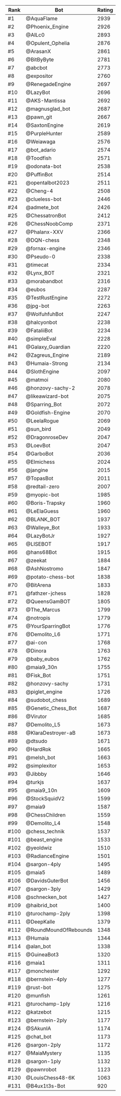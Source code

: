 Rank|Bot|Rating
---|---|---
#1|@AquaFlame|2939
#2|@Phoenix_Engine|2926
#3|@AILc0|2893
#4|@Opulent_Ophelia|2876
#5|@ArasanX|2861
#6|@BitByByte|2781
#7|@abcbot|2773
#8|@expositor|2760
#9|@RenegadeEngine|2697
#10|@LazyBot|2696
#11|@AKS-Mantissa|2692
#12|@magnusglad_bot|2687
#13|@pawn_git|2667
#14|@SaxtonEngine|2619
#15|@PurpleHunter|2589
#16|@Weiawaga|2576
#17|@bot_adario|2574
#18|@Toodfish|2571
#19|@odonata-bot|2538
#20|@PuffinBot|2514
#21|@opentalbot2023|2511
#22|@Cheng-4|2508
#23|@clueless-bot|2446
#24|@admete_bot|2426
#25|@ChessatronBot|2412
#26|@ChessNoobComp|2371
#27|@Phalanx-XXV|2366
#28|@DQN-chess|2348
#29|@fornax-engine|2346
#30|@Pseudo-0|2338
#31|@timecat|2334
#32|@Lynx_BOT|2321
#33|@morabandbot|2316
#34|@eubos|2287
#35|@TestRustEngine|2272
#36|@jpg-bot|2263
#37|@WolfuhfuhBot|2247
#38|@halcyonbot|2238
#39|@FataliiBot|2234
#40|@simpleEval|2228
#41|@Galaxy_Guardian|2220
#42|@Zagreus_Engine|2189
#43|@Humaia-Strong|2134
#44|@SlothEngine|2097
#45|@matmoi|2080
#46|@honzovy-sachy-2|2078
#47|@likeawizard-bot|2075
#48|@Sparring_Bot|2072
#49|@Goldfish-Engine|2070
#50|@LeelaRogue|2069
#51|@sun_bird|2049
#52|@DragonroseDev|2047
#53|@LoevBot|2047
#54|@GarboBot|2036
#55|@Elmichess|2024
#56|@jangine|2015
#57|@TopasBot|2011
#58|@redtail-zero|2007
#59|@myopic-bot|1985
#60|@Boris-Trapsky|1960
#61|@LeElaGuess|1960
#62|@BLANK_BOT|1937
#63|@Walleye_Bot|1933
#64|@LazyBotJr|1927
#65|@LISEBOT|1917
#66|@hans68Bot|1915
#67|@zeekat|1884
#68|@AshNostromo|1847
#69|@potato-chess-bot|1838
#70|@BitArena|1833
#71|@fathzer-jchess|1828
#72|@QueensGamBOT|1805
#73|@The_Marcus|1799
#74|@notropis|1779
#75|@YourSparringBot|1776
#76|@Demolito_L6|1771
#77|@ai-con|1768
#78|@Dinora|1763
#79|@baby_eubos|1762
#80|@maia9_30n|1755
#81|@Fisk_Bot|1751
#82|@honzovy-sachy|1731
#83|@piglet_engine|1726
#84|@sudobot_chess|1689
#85|@Genetic_Chess_Bot|1687
#86|@Virutor|1685
#87|@Demolito_L5|1673
#88|@KlaraDestroyer-aB|1673
#89|@dtsudo|1671
#90|@HardRok|1665
#91|@melsh_bot|1663
#92|@simplexitor|1653
#93|@Jibbby|1646
#94|@turkjs|1637
#95|@maia9_10n|1609
#96|@StockSquidV2|1599
#97|@maia9|1587
#98|@ChessChildren|1559
#99|@Demolito_L4|1548
#100|@chess_technik|1537
#101|@beast_engine|1533
#102|@yeoldwiz|1510
#103|@RadianceEngine|1501
#104|@sargon-4ply|1495
#105|@maia5|1489
#106|@DavidsGuterBot|1456
#107|@sargon-3ply|1429
#108|@schnecken_bot|1427
#109|@haibrid_bot|1400
#110|@turochamp-2ply|1398
#111|@DeepKalle|1379
#112|@RoundMoundOfRebounds|1348
#113|@Humaia|1344
#114|@alan_bot|1338
#115|@GuineaBot3|1320
#116|@maia1|1311
#117|@monchester|1292
#118|@bernstein-4ply|1277
#119|@rust-bot|1275
#120|@munfish|1261
#121|@turochamp-1ply|1216
#122|@katzebot|1215
#123|@bernstein-2ply|1177
#124|@SAkunIA|1174
#125|@chat_bot|1173
#126|@sargon-2ply|1172
#127|@MaiaMystery|1135
#128|@sargon-1ply|1132
#129|@pawnrobot|1123
#130|@LouisChess48-6K|1063
#131|@B4ux1t3s-Bot|920
